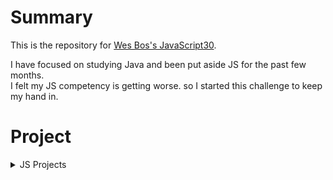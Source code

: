 # Summary

This is the repository for [Wes Bos's JavaScript30](https://javascript30.com/).  

I have focused on studying Java and been put aside JS for the past few months.   
I felt my JS competency is getting worse. so I started this challenge to keep my hand in.

# Project

<details>
<summary>JS Projects</summary>

* [JS Drum Kit](https://github.com/chan-gon/JavaScript30/tree/master/DrumKit)
* [JS Clock](https://github.com/chan-gon/JavaScript30/tree/master/Clock)

</details>